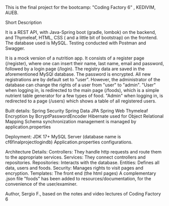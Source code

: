 

This is the final project for the bootcamp: "Coding Factory 6" , KEDIVIM, AUEB.

Short Description

It is a REST API, with Java-Spring boot (gradle, lombok) on the backend, and Thymeleaf, HTML, CSS 
( and a little bit of bootstrap) on the frontend.
The database used is MySQL.
Testing conducted with Postman and Swagger.

It is a mock version of a nutrition app. It consists of a register page (/register), where one can insert their name,
last name, email and password, followed by a login page (/login).
The registry data are saved in the aforementioned MySQl database. The password is encrypted.
All new registrations are by default set to "user".
However, the administrator of the database can change the rights of a user from "user" to "admin".
"User" when logging in, is redirected to the main page (/foods), which is a simple nutrient table generator 
for a few types of food.
"Admin" when logging in, is redirected to a page (/users) which shows a table of all registered users.



Built details: 
Spring Security
Spring Data JPA
Spring Web
Thymeleaf
Encryption by BcryptPasswordEncoder
Hibernate used for Object Relational Mapping
Schema synchronization management is managed by application.properties

Deployment:
JDK 17+
MySQL Server (database name is cf6finalprojectlogindb)
Application.properties configurations.

Architecture Details:
Controllers: They handle http requests and route them to the appropriate services.
Services: They connect controllers and repositories.
Repositories: Interacts with the database.
Entities: Defines all data, users and foods. 
Security: Manages rights to visit pages and encryption.
Templates: The front end (the html pages)
A complementary .json file "foods" has been added to resources/documentation, for the convenience of the user/examiner.

Author, Sergio F., based on the notes and video lectures of Coding Factory 6


